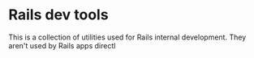 # Rails dev tools

This is a collection of utilities used for Rails internal development.
They aren't used by Rails apps directl